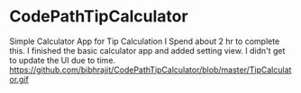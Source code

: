 # CodePathTipCalculator
Simple Calculator App for Tip Calculation 
I Spend about 2 hr to complete this. I finished the basic calculator app and added setting view. I didn't get to update the UI due to time. 
https://github.com/bibhrajit/CodePathTipCalculator/blob/master/TipCalculator.gif
